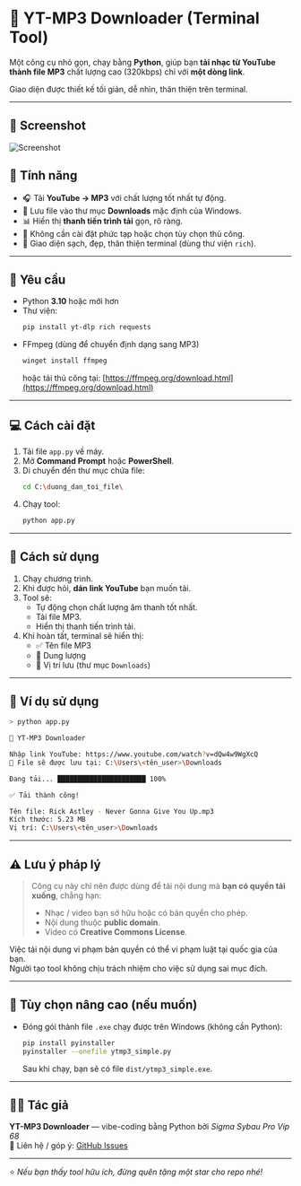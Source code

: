 # 🎵 YT-MP3 Downloader (Terminal Tool)

Một công cụ nhỏ gọn, chạy bằng **Python**, giúp bạn **tải nhạc từ YouTube thành file MP3** chất lượng cao (320kbps) chỉ với **một dòng link**.

Giao diện được thiết kế tối giản, dễ nhìn, thân thiện trên terminal.

---

## 📸 Screenshot
![Screenshot](https://i.postimg.cc/cC5WJxW8/Screenshot-2025-10-17-153823.png)

## 🚀 Tính năng

- 🎧 Tải **YouTube → MP3** với chất lượng tốt nhất tự động.
- 💾 Lưu file vào thư mục **Downloads** mặc định của Windows.
- 📊 Hiển thị **thanh tiến trình tải** gọn, rõ ràng.
- 🧠 Không cần cài đặt phức tạp hoặc chọn tùy chọn thủ công.
- 🖤 Giao diện sạch, đẹp, thân thiện terminal (dùng thư viện `rich`).

---

## 🧩 Yêu cầu

- Python **3.10** hoặc mới hơn
- Thư viện:
  ```bash
  pip install yt-dlp rich requests
  ```
- FFmpeg (dùng để chuyển định dạng sang MP3)
  ```bash
  winget install ffmpeg
  ```
  hoặc tải thủ công tại: [https://ffmpeg.org/download.html](https://ffmpeg.org/download.html)

---

## 💻 Cách cài đặt

1. Tải file `app.py` về máy.
2. Mở **Command Prompt** hoặc **PowerShell**.
3. Di chuyển đến thư mục chứa file:
   ```bash
   cd C:\duong_dan_toi_file\
   ```
4. Chạy tool:
   ```bash
   python app.py
   ```

---

## 🧠 Cách sử dụng

1. Chạy chương trình.
2. Khi được hỏi, **dán link YouTube** bạn muốn tải.
3. Tool sẽ:
   - Tự động chọn chất lượng âm thanh tốt nhất.
   - Tải file MP3.
   - Hiển thị thanh tiến trình tải.
4. Khi hoàn tất, terminal sẽ hiển thị:
   - ✅ Tên file MP3
   - 💾 Dung lượng
   - 📁 Vị trí lưu (thư mục `Downloads`)

---

## 📂 Ví dụ sử dụng

```bash
> python app.py

🎵 YT-MP3 Downloader

Nhập link YouTube: https://www.youtube.com/watch?v=dQw4w9WgXcQ
📁 File sẽ được lưu tại: C:\Users\<tên_user>\Downloads

Đang tải... ██████████████████████ 100%

✅ Tải thành công!

Tên file: Rick Astley - Never Gonna Give You Up.mp3
Kích thước: 5.23 MB
Vị trí: C:\Users\<tên_user>\Downloads
```

---

## ⚠️ Lưu ý pháp lý

> Công cụ này chỉ nên được dùng để tải nội dung mà **bạn có quyền tải xuống**, chẳng hạn:
>
> - Nhạc / video bạn sở hữu hoặc có bản quyền cho phép.
> - Nội dung thuộc **public domain**.
> - Video có **Creative Commons License**.

Việc tải nội dung vi phạm bản quyền có thể vi phạm luật tại quốc gia của bạn.  
Người tạo tool không chịu trách nhiệm cho việc sử dụng sai mục đích.

---

## 🧱 Tùy chọn nâng cao (nếu muốn)

- Đóng gói thành file `.exe` chạy được trên Windows (không cần Python):
  ```bash
  pip install pyinstaller
  pyinstaller --onefile ytmp3_simple.py
  ```
  Sau khi chạy, bạn sẽ có file `dist/ytmp3_simple.exe`.

---

## 🧑‍💻 Tác giả

**YT-MP3 Downloader** — vibe-coding bằng Python bởi _Sigma Sybau Pro Vip 68_  
💬 Liên hệ / góp ý: [GitHub Issues](https://github.com/)

---

⭐ _Nếu bạn thấy tool hữu ích, đừng quên tặng một star cho repo nhé!_
